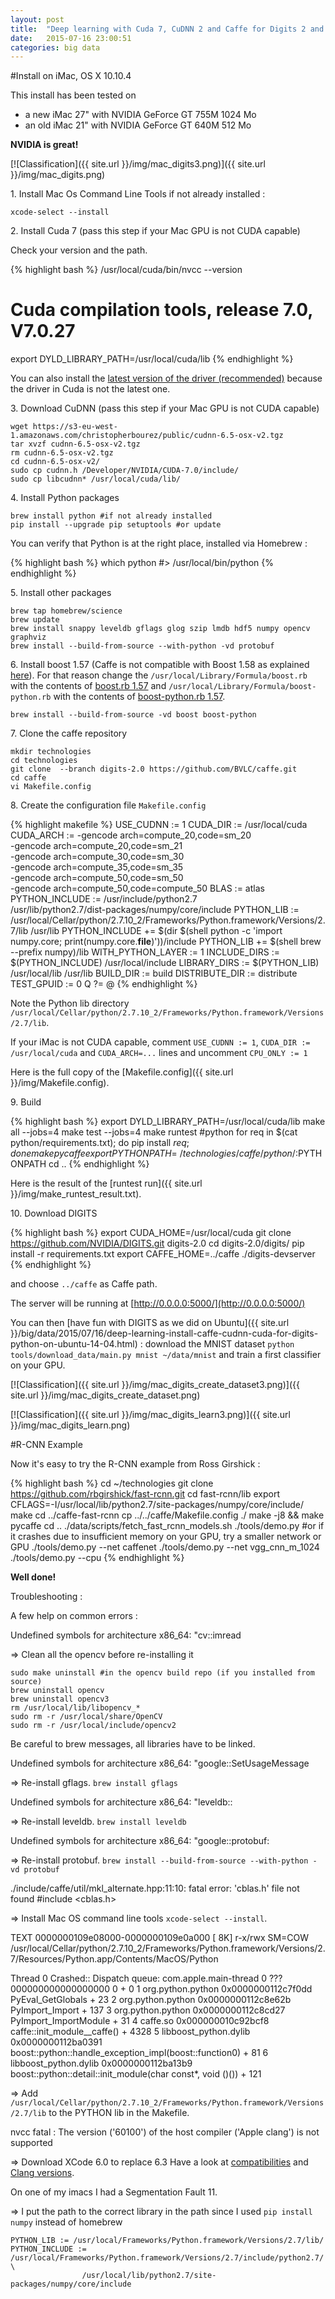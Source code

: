 ```yaml
---
layout: post
title:  "Deep learning with Cuda 7, CuDNN 2 and Caffe for Digits 2 and Python on iMac with NVIDIA GeForce GT 755M/640M GPU (Mac OS X)"
date:   2015-07-16 23:00:51
categories: big data
---
```


#Install on iMac, OS X 10.10.4

This install has been tested on

- a new iMac 27" with NVIDIA GeForce GT 755M 1024 Mo
- an old iMac 21" with NVIDIA GeForce GT 640M 512 Mo

**NVIDIA is great!**

[![Classification]({{ site.url }}/img/mac_digits3.png)]({{ site.url }}/img/mac_digits.png)

1\. Install Mac Os Command Line Tools if not already installed :

    xcode-select --install


2\. Install Cuda 7 (pass this step if your Mac GPU is not CUDA capable)

Check your version and the path.

{% highlight bash %}
/usr/local/cuda/bin/nvcc --version
# Cuda compilation tools, release 7.0, V7.0.27
export DYLD_LIBRARY_PATH=/usr/local/cuda/lib
{% endhighlight %}

You can also install the [latest version of the driver (recommended)](http://www.nvidia.com/object/mac-driver-archive.html) because the driver in Cuda is not the latest one.


3\. Download CuDNN (pass this step if your Mac GPU is not CUDA capable)

    wget https://s3-eu-west-1.amazonaws.com/christopherbourez/public/cudnn-6.5-osx-v2.tgz
    tar xvzf cudnn-6.5-osx-v2.tgz
    rm cudnn-6.5-osx-v2.tgz
    cd cudnn-6.5-osx-v2/
    sudo cp cudnn.h /Developer/NVIDIA/CUDA-7.0/include/
    sudo cp libcudnn* /usr/local/cuda/lib/


4\. Install Python packages

    brew install python #if not already installed
    pip install --upgrade pip setuptools #or update

You can verify that Python is at the right place, installed via Homebrew :

{% highlight bash %}
which python
#> /usr/local/bin/python
{% endhighlight %}


5\. Install other packages

    brew tap homebrew/science
    brew update
    brew install snappy leveldb gflags glog szip lmdb hdf5 numpy opencv graphviz
    brew install --build-from-source --with-python -vd protobuf


6\. Install boost 1.57 (Caffe is not compatible with Boost 1.58 as explained [here](http://itinerantbioinformaticist.blogspot.fr/2015/05/caffe-incompatible-with-boost-1580.html)). For that reason change the `/usr/local/Library/Formula/boost.rb` with the contents of [boost.rb 1.57](https://raw.githubusercontent.com/Homebrew/homebrew/6fd6a9b6b2f56139a44dd689d30b7168ac13effb/Library/Formula/boost.rb) and `/usr/local/Library/Formula/boost-python.rb` with the contents of [boost-python.rb 1.57](https://raw.githubusercontent.com/Homebrew/homebrew/3141234b3473717e87f3958d4916fe0ada0baba9/Library/Formula/boost-python.rb).

    brew install --build-from-source -vd boost boost-python


7\. Clone the caffe repository

    mkdir technologies
    cd technologies
    git clone  --branch digits-2.0 https://github.com/BVLC/caffe.git
    cd caffe
    vi Makefile.config


8\. Create the configuration file `Makefile.config`

{% highlight makefile %}
USE_CUDNN := 1
CUDA_DIR := /usr/local/cuda
CUDA_ARCH := -gencode arch=compute_20,code=sm_20 \
                -gencode arch=compute_20,code=sm_21 \
                -gencode arch=compute_30,code=sm_30 \
                -gencode arch=compute_35,code=sm_35 \
                -gencode arch=compute_50,code=sm_50 \
                -gencode arch=compute_50,code=compute_50
BLAS := atlas
PYTHON_INCLUDE := /usr/include/python2.7 \
                /usr/lib/python2.7/dist-packages/numpy/core/include
PYTHON_LIB := /usr/local/Cellar/python/2.7.10_2/Frameworks/Python.framework/Versions/2.7/lib /usr/lib
PYTHON_INCLUDE += $(dir $(shell python -c 'import numpy.core; print(numpy.core.__file__)'))/include
PYTHON_LIB += $(shell brew --prefix numpy)/lib
WITH_PYTHON_LAYER := 1
INCLUDE_DIRS := $(PYTHON_INCLUDE) /usr/local/include
LIBRARY_DIRS := $(PYTHON_LIB) /usr/local/lib /usr/lib
BUILD_DIR := build
DISTRIBUTE_DIR := distribute
TEST_GPUID := 0
Q ?= @
{% endhighlight %}

Note the Python lib directory `/usr/local/Cellar/python/2.7.10_2/Frameworks/Python.framework/Versions/2.7/lib`.

If your iMac is not CUDA capable, comment `USE_CUDNN := 1`, `CUDA_DIR := /usr/local/cuda` and `CUDA_ARCH=...` lines and uncomment `CPU_ONLY := 1`

Here is the full copy of the [Makefile.config]({{ site.url }}/img/Makefile.config).

9\. Build

{% highlight bash %}
export DYLD_LIBRARY_PATH=/usr/local/cuda/lib
make all --jobs=4
make test --jobs=4
make runtest
#python
for req in $(cat python/requirements.txt); do pip install $req; done
make pycaffe
export PYTHONPATH=~/technologies/caffe/python/:$PYTHONPATH
cd ..
{% endhighlight %}

Here is the result of the [runtest run]({{ site.url }}/img/make_runtest_result.txt).


10\. Download DIGITS

{% highlight bash %}
export CUDA_HOME=/usr/local/cuda
git clone https://github.com/NVIDIA/DIGITS.git digits-2.0
cd digits-2.0/digits/
pip install -r requirements.txt
export CAFFE_HOME=../caffe
./digits-devserver
{% endhighlight %}

and choose `../caffe` as Caffe path.

The server will be running at [http://0.0.0.0:5000/](http://0.0.0.0:5000/)

You can then [have fun with DIGITS as we did on Ubuntu]({{ site.url }}/big/data/2015/07/16/deep-learning-install-caffe-cudnn-cuda-for-digits-python-on-ubuntu-14-04.html) : download the MNIST dataset `python tools/download_data/main.py mnist ~/data/mnist` and train a first classifier on your GPU.

[![Classification]({{ site.url }}/img/mac_digits_create_dataset3.png)]({{ site.url }}/img/mac_digits_create_dataset.png)

[![Classification]({{ site.url }}/img/mac_digits_learn3.png)]({{ site.url }}/img/mac_digits_learn.png)

#R-CNN Example

Now it's easy to try the R-CNN example from Ross Girshick :

{% highlight bash %}
cd ~/technologies
git clone https://github.com/rbgirshick/fast-rcnn.git
cd fast-rcnn/lib
export CFLAGS=-I/usr/local/lib/python2.7/site-packages/numpy/core/include/
make
cd ../caffe-fast-rcnn
cp ../../caffe/Makefile.config ./
make -j8 && make pycaffe
cd ..
./data/scripts/fetch_fast_rcnn_models.sh
./tools/demo.py
#or if it crashes due to insufficient memory on your GPU, try a smaller network or GPU
./tools/demo.py --net caffenet
./tools/demo.py --net vgg_cnn_m_1024
./tools/demo.py --cpu
{% endhighlight %}

**Well done!**

Troubleshooting :

A few help on common errors :

Undefined symbols for architecture x86_64:   "cv::imread

=> Clean all the opencv before re-installing it

    sudo make uninstall #in the opencv build repo (if you installed from source)
    brew uninstall opencv
    brew uninstall opencv3
    rm /usr/local/lib/libopencv_*
    sudo rm -r /usr/local/share/OpenCV
    sudo rm -r /usr/local/include/opencv2

Be careful to brew messages, all libraries have to be linked.

Undefined symbols for architecture x86_64:
  "google::SetUsageMessage

=> Re-install gflags. `brew install gflags`

Undefined symbols for architecture x86_64:
"leveldb::

=> Re-install leveldb. `brew install leveldb`

Undefined symbols for architecture x86_64: "google::protobuf:

=> Re-install protobuf. `brew install --build-from-source --with-python -vd protobuf`

./include/caffe/util/mkl_alternate.hpp:11:10: fatal error: 'cblas.h' file not found
#include <cblas.h>

=> Install Mac OS command line tools `xcode-select --install`.


TEXT                 0000000109e08000-0000000109e0a000 [    8K] r-x/rwx SM=COW  /usr/local/Cellar/python/2.7.10_2/Frameworks/Python.framework/Versions/2.7/Resources/Python.app/Contents/MacOS/Python

Thread 0 Crashed:: Dispatch queue: com.apple.main-thread
0   ???                           	000000000000000000 0 + 0
1   org.python.python             	0x0000000112c7f0dd PyEval_GetGlobals + 23
2   org.python.python             	0x0000000112c8e62b PyImport_Import + 137
3   org.python.python             	0x0000000112c8cd27 PyImport_ImportModule + 31
4   caffe.so                     	0x000000010c92bcf8 caffe::init_module__caffe() + 4328
5   libboost_python.dylib         	0x0000000112ba0391 boost::python::handle_exception_impl(boost::function0<void>) + 81
6   libboost_python.dylib         	0x0000000112ba13b9 boost::python::detail::init_module(char const*, void ()()) + 121

=> Add `/usr/local/Cellar/python/2.7.10_2/Frameworks/Python.framework/Versions/2.7/lib` to the PYTHON lib in the Makefile.


nvcc fatal : The version ('60100') of the host compiler ('Apple clang') is not supported

=> Download XCode 6.0 to replace 6.3
Have a look at [compatibilities](http://docs.nvidia.com/cuda/cuda-getting-started-guide-for-mac-os-x/#axzz3hb15JIpL) and [Clang versions](https://gist.github.com/yamaya/2924292).


On one of my imacs I had a Segmentation Fault 11.

=> I put the path to the correct library in the path since I used `pip install numpy` instead of homebrew

    PYTHON_LIB := /usr/local/Frameworks/Python.framework/Versions/2.7/lib/
    PYTHON_INCLUDE := /usr/local/Frameworks/Python.framework/Versions/2.7/include/python2.7/ \
                    /usr/local/lib/python2.7/site-packages/numpy/core/include
